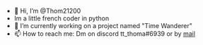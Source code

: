 - 👋 Hi, I’m @Thom21200
- Im a little french coder in python 
- 🌱 I’m currently working on a project named "Time Wanderer"
- 📫 How to reach me: Dm on discord tt_thoma#6939 or by [mail](mailto:thomwill212@gmail.com)

<!---
Thom21200/Thom21200 is a ✨ special ✨ repository because its `README.md` (this file) appears on your GitHub profile.
You can click the Preview link to take a look at your changes.
--->
